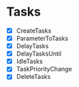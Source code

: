 # Tasks

- [x] CreateTasks
- [x] ParameterToTasks
- [x] DelayTasks
- [x] DelayTasksUntil
- [x] IdleTasks
- [x] TaskPriorityChange
- [x] DeleteTasks
